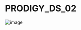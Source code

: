 # PRODIGY_DS_02

![image](https://github.com/user-attachments/assets/2b6be107-e14b-43af-a38e-1a0478fe7b44)

